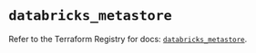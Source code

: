 # `databricks_metastore`

Refer to the Terraform Registry for docs: [`databricks_metastore`](https://registry.terraform.io/providers/databricks/databricks/1.94.0/docs/resources/metastore).
